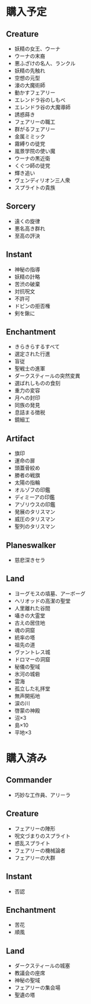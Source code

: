 # 購入予定
## Creature
- 妖精の女王、ウーナ
- ウーナの末裔
- 悪ふざけの名人、ランクル
- 妖精の先触れ
- 空想の元型
- 濠の大魔術師
- 動かすフェアリー
- エレンドラ谷のしもべ
- エレンドラ谷の大魔導師
- 誘惑蒔き
- フェアリーの職工
- 群がるフェアリー
- 金属ミミック
- 霧縛りの徒党
- 嵐景学院の使い魔
- ウーナの黒近衛
- くぐつ師の徒党
- 輝き追い
- ヴェンディリオン三人衆
- スプライトの貴族

## Sorcery
- 遠くの旋律
- 悪名高き群れ
- 至高の評決

## Instant
- 神秘の指導
- 妖精の計略
- 苦渋の破棄
- 対抗呪文
- 不許可
- ドビンの拒否権
- 剣を鍬に

## Enchantment
- きらきらするすべて
- 選定された行進
- 盲従
- 聖戦士の進軍
- ダークスティールの突然変異
- 選ばれしものの食刻
- 重力の変容
- 月への封印
- 同族の発見
- 息詰まる徴税
- 鏡細工

## Artifact
- 旗印
- 運命の扉
- 頭蓋骨絞め
- 勝者の戦旗
- 太陽の指輪
- オルゾフの印鑑
- ディミーアの印鑑
- アゾリウスの印鑑
- 発展のタリスマン
- 威圧のタリスマン
- 聖列のタリスマン

## Planeswalker
- 慈悲深きセラ

## Land
- ヨーグモスの墳墓、アーボーグ
- ヘリオッドの高潔の聖堂
- 人里離れた谷間
- 囁きの大霊堂
- 古えの居住地
- 魂の洞窟
- 統率の塔
- 祖先の道
- ヴァントレス城
- ドロマーの洞窟
- 秘儀の聖域
- 氷河の城砦
- 雲海
- 孤立した礼拝堂
- 無声開拓地
- 涙の川
- 啓蒙の神殿
- 沼×3
- 島×10
- 平地×3

# 購入済み
## Commander
- 巧妙な工作員、アリーラ

## Creature
- フェアリーの陣形
- 呪文づまりのスプライト
- 惑乱スプライト
- フェアリーの機械論者
- フェアリーの大群

## Instant
- 否認

## Enchantment
- 苦花
- 順風

## Land
- ダークスティールの城塞
- 教議会の座席
- 神秘の聖域
- フェアリーの集会場
- 聖遺の塔
